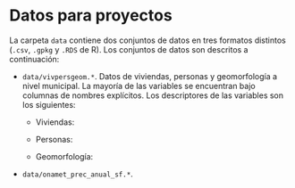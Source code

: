 # Datos para proyectos

La carpeta `data` contiene dos conjuntos de datos en tres formatos distintos (`.csv`, `.gpkg` y `.RDS` de R). Los conjuntos de datos son descritos a continuación:

* `data/vivpersgeom.*`. Datos de viviendas, personas y geomorfología a nivel municipal. La mayoría de las variables se encuentran bajo columnas de nombres explícitos. Los descriptores de las variables son los siguientes:

   * Viviendas: 
   
   * Personas: 
   
   * Geomorfología: 

* `data/onamet_prec_anual_sf.*`. 